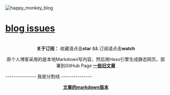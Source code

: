 ![happy_monkey_blog](https://raw.githubusercontent.com/v4if/blog/master/happy_monkey_blog.jpg)

[blog issues](https://github.com/v4if/blog/issues)
===================================


<br/>

<div align="center">
  <b>关于订阅：</b> 收藏请点击<strong>star</strong> && 订阅请点击<strong>watch</strong></p>
</div>

<p align="center">
原个人博客采用的是本地Markdown写内容，然后用Hexo引擎生成静态网页，部署到GitHub Page
<a href="https://v4if.github.io/archives/"><b>一些旧文章</b></a>
</p>

--------------- 我是分割线 ---------------
<p align="center">
<a href="https://github.com/v4if/blog/tree/master/markdown"><b>文章的markdown版本</b></a>
</p>

